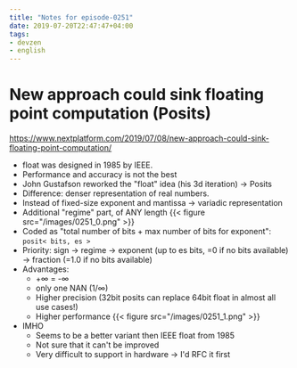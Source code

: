 ```yaml
---
title: "Notes for episode-0251"
date: 2019-07-20T22:47:47+04:00
tags:
- devzen
- english
---
```



# New approach could sink floating point computation (Posits)
https://www.nextplatform.com/2019/07/08/new-approach-could-sink-floating-point-computation/

- float was designed in 1985 by IEEE.
- Performance and accuracy is not the best
- John Gustafson reworked the "float" idea (his 3d iteration) -> Posits
- Difference: denser representation of real numbers.
- Instead of fixed-size exponent and mantissa -> variadic representation
- Additional "regime" part, of ANY length
  {{< figure src="/images/0251_0.png" >}}
- Coded as "total number of bits + max number of bits for exponent": `posit< bits, es >`
- Priority: sign -> regime -> exponent (up to es bits, =0 if no bits available) -> fraction (=1.0 if no bits available)
- Advantages:
    - +∞ = -∞
    - only one NAN (1/∞)
    - Higher precision (32bit posits can replace 64bit float in almost all use cases!)
    - Higher performance
{{< figure src="/images/0251_1.png" >}}
- IMHO
    - Seems to be a better variant then IEEE float from 1985
    - Not sure that it can't be improved
    - Very difficult to support in hardware -> I'd RFC it first
